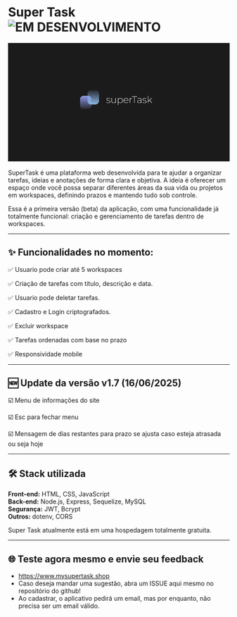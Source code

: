 
# Super Task ![EM DESENVOLVIMENTO](https://img.shields.io/badge/Em_Desenvolvimento-red?style=for-the-badge)

 

![Preview do SuperTask](./ReadmePREVIEW.png)

SuperTask é uma plataforma web desenvolvida para te ajudar a organizar tarefas, ideias e anotações de forma clara e objetiva. A ideia é oferecer um espaço onde você possa separar diferentes áreas da sua vida ou projetos em workspaces, definindo prazos e mantendo tudo sob controle.

Essa é a primeira versão (beta) da aplicação, com uma funcionalidade já totalmente funcional: criação e gerenciamento de tarefas dentro de workspaces.

---

## ✨ Funcionalidades no momento:
✅ Usuario pode criar até 5 workspaces

✅ Criação de tarefas com título, descrição e data.

✅ Usuario pode deletar tarefas.

✅ Cadastro e Login criptografados.

✅ Excluir workspace

✅ Tarefas ordenadas com base no prazo

✅ Responsividade mobile

---

## 🆕 Update da versão  v1.7 (16/06/2025)

☑️ Menu de informações do site

☑️ Esc para fechar menu

☑️ Mensagem de dias restantes para prazo se ajusta caso esteja atrasada ou seja hoje

---

## 🛠️ Stack utilizada

**Front-end:** HTML, CSS, JavaScript  
**Back-end:** Node.js, Express, Sequelize, MySQL  
**Segurança:** JWT, Bcrypt  
**Outros:** dotenv, CORS


Super Task atualmente está em uma hospedagem totalmente gratuita.
 
---

## 🌐 Teste agora mesmo e envie seu feedback
- https://www.mysupertask.shop
- Caso deseja mandar uma sugestão, abra um ISSUE aqui mesmo no repositório do github!
- Ao cadastrar, o aplicativo pedirá um email, mas por enquanto, não precisa ser um email válido.
